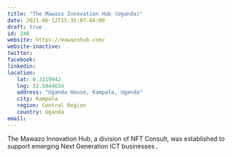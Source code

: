 ```yaml
---
title: "The Mawazo Innovation Hub (Uganda)"
date: 2021-06-12T15:35:07-04:00
draft: true
id: 246
website: https://mawazohub.com/
website-inactive: 
twitter: 
facebook: 
linkedin: 
location: 
   lat: 0.3119942
   lng: 32.5844634
   address: "Uganda House, Kampala, Uganda"
   city: Kampala
   region: Central Region
   country: Uganda
email: 
---
```

The Mawazo Innovation Hub, a division of NFT Consult, was established to support emerging Next Generation ICT businesses .  
